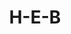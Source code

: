 ---
title: "H-E-B"
url: /odessa/h-e-b-east-42nd-street-chris-kyle-memorial-highway/
shop: supermarket
---